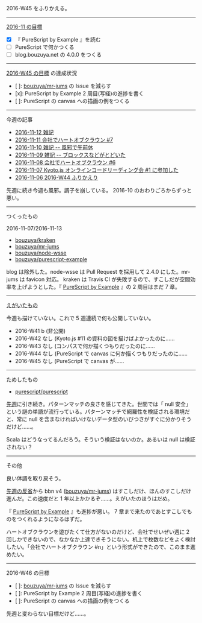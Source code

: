 2016-W45 をふりかえる。

-----

[2016-11 の目標][2016-10-31]

- [x] 『 PureScript by Example 』を読む
- [ ] PureScript で何かつくる
- [ ] blog.bouzuya.net の 4.0.0 をつくる

-----

[2016-W45 の目標][2016-11-06] の達成状況

- [ ]: [bouzuya/mr-jums][] の Issue を減らす
- [x]: PureScript by Example 2 周目(写経)の進捗を書く
- [ ]: PureScript の canvas への描画の例をつくる

-----

今週の記事

- [2016-11-12 雑記][2016-11-12]
- [2016-11-11 会社でハートオブクラウン #7][2016-11-11]
- [2016-11-10 雑記 -- 風邪で午前休][2016-11-10]
- [2016-11-09 雑記 -- ブロックスなどがとどいた][2016-11-09]
- [2016-11-08 会社でハートオブクラウン #6][2016-11-08]
- [2016-11-07 Kyoto.js オンラインコードリーディング会 #1 に参加した][2016-11-07]
- [2016-11-06 2016-W44 ふりかえり][2016-11-06]

先週に続き今週も風邪。調子を崩している。 2016-10 のおわりごろからずっと悪い。

-----

つくったもの

2016-11-07/2016-11-13

- [bouzuya/kraken][]
- [bouzuya/mr-jums][]
- [bouzuya/node-wsse][]
- [bouzuya/purescript-example][]

blog は除外した。node-wsse は Pull Request を採用して 2.4.0 にした。mr-jums は favicon 対応。 kraken は Travis CI が失敗するので、すこしだが空間効率を上げようとした。『 [PureScript by Example](https://leanpub.com/purescript/read) 』の 2 周目はまだ 7 章。

-----

[えがいたもの](http://floating-scrubland-79854.herokuapp.com/)

今週も描けていない。これで 5 週連続で何も公開していない。

- 2016-W41 b (非公開)
- 2016-W42 なし (Kyoto.js #11 の資料の図を描けばよかったのに……
- 2016-W43 なし (コンパスで何か描くつもりだったのに……
- 2016-W44 なし (PureScript で canvas に何か描くつもりだったのに……
- 2016-W45 なし (PureScript で canvas が……

-----

ためしたもの

- [purescript/purescript][]

[先週][2016-11-06]に引き続き。パターンマッチの良さを感じてきた。世間では「 null 安全」という謎の単語が流行っている。パターンマッチで網羅性を検証される環境だと、常に null を含まなければいけないデータ型のいびつさがすぐに分かりそうだけど……。

Scala はどうなってるんだろう。そういう検証はないのか。あるいは null は検証されない？

-----

その他

良い体調を取り戻そう。

[先週の反省][2016-11-06]から bbn v4 ([bouzuya/mr-jums][]) はすこしだけ、ほんのすこしだけ進んだ。この速度だと 1 年以上かかるぞ……。えがいたのほうはだめ。

『 [PureScript by Example](https://leanpub.com/purescript/read) 』も進捗が悪い。 7 章まで来たのであとすこしでものをつくれるようになるはずだ。

ハートオブクラウンを遊びたくて仕方がないのだけど、会社でせいぜい週に 2 回しかできないので、なかなか上達できそうにない。机上で枚数などをよく検討したい。「会社でハートオブクラウン #n」という形式ができたので、このまま進めたい。

-----

2016-W46 の目標

- [ ]: [bouzuya/mr-jums][] の Issue を減らす
- [ ]: PureScript by Example 2 周目(写経)の進捗を書く
- [ ]: PureScript の canvas への描画の例をつくる

先週と変わらない目標だけど……。

[2016-10-31]: http://blog.bouzuya.net/2016/10/31/
[2016-11-06]: http://blog.bouzuya.net/2016/11/06/
[2016-11-07]: http://blog.bouzuya.net/2016/11/07/
[2016-11-08]: http://blog.bouzuya.net/2016/11/08/
[2016-11-09]: http://blog.bouzuya.net/2016/11/09/
[2016-11-10]: http://blog.bouzuya.net/2016/11/10/
[2016-11-11]: http://blog.bouzuya.net/2016/11/11/
[2016-11-12]: http://blog.bouzuya.net/2016/11/12/
[bouzuya/kraken]: https://github.com/bouzuya/kraken
[bouzuya/mr-jums]: https://github.com/bouzuya/mr-jums
[bouzuya/node-wsse]: https://github.com/bouzuya/node-wsse
[bouzuya/purescript-example]: https://github.com/bouzuya/purescript-example
[purescript/purescript]: https://github.com/purescript/purescript
